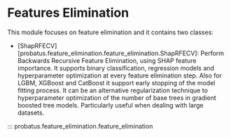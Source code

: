 # Features Elimination

This module focuses on feature elimination and it contains two classes:

- [ShapRFECV][probatus.feature_elimination.feature_elimination.ShapRFECV]: Perform Backwards Recursive Feature Elimination, using SHAP feature importance. It supports binary classification, regression models and hyperparameter optimization at every feature elimination step. Also for LGBM, XGBoost and CatBoost it support early stopping of the model fitting process. It can be an alternative regularization technique to hyperparameter optimization of the number of base trees in gradient boosted tree models. Particularly useful when dealing with large datasets.

::: probatus.feature_elimination.feature_elimination
